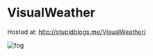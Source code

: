 # VisualWeather

Hosted at: http://stupidblogs.me/VisualWeather/


![fog](https://github.com/Yug34/VisualWeather/blob/master/gifs/fog.gif)
